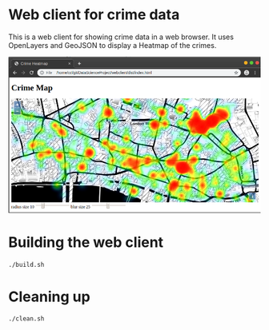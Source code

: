 # Web client for crime data
This is a web client for showing crime data in a web browser. It uses OpenLayers and GeoJSON to display a Heatmap of the crimes.

![Web Client](web-client.png?raw=true)

# Building the web client
```bash
./build.sh
```

# Cleaning up
```bash
./clean.sh
```